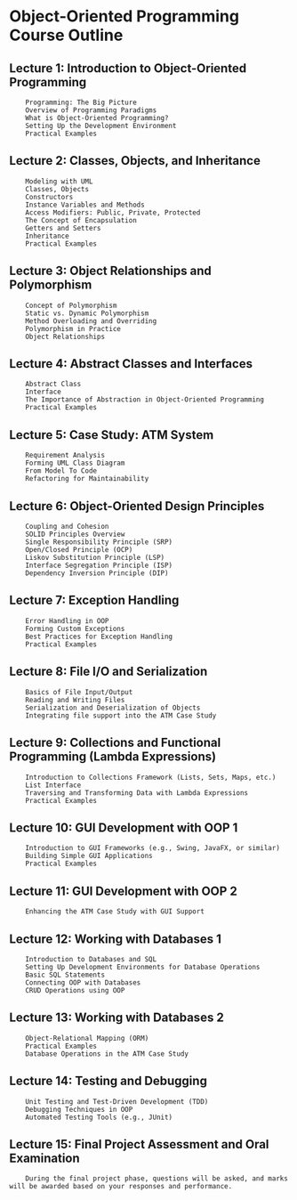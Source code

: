 # Object-Oriented Programming Course Outline
## Lecture 1: Introduction to Object-Oriented Programming
        Programming: The Big Picture
        Overview of Programming Paradigms
        What is Object-Oriented Programming?
        Setting Up the Development Environment
        Practical Examples
## Lecture 2: Classes, Objects, and Inheritance
        Modeling with UML
        Classes, Objects
        Constructors
        Instance Variables and Methods
        Access Modifiers: Public, Private, Protected
        The Concept of Encapsulation
        Getters and Setters
        Inheritance
        Practical Examples
## Lecture 3: Object Relationships and Polymorphism
        Concept of Polymorphism
        Static vs. Dynamic Polymorphism
        Method Overloading and Overriding
        Polymorphism in Practice
        Object Relationships
## Lecture 4: Abstract Classes and Interfaces
        Abstract Class
        Interface
        The Importance of Abstraction in Object-Oriented Programming
        Practical Examples
## Lecture 5: Case Study: ATM System
        Requirement Analysis
        Forming UML Class Diagram
        From Model To Code
        Refactoring for Maintainability
## Lecture 6: Object-Oriented Design Principles
        Coupling and Cohesion
        SOLID Principles Overview
        Single Responsibility Principle (SRP)
        Open/Closed Principle (OCP)
        Liskov Substitution Principle (LSP)
        Interface Segregation Principle (ISP)
        Dependency Inversion Principle (DIP)
## Lecture 7: Exception Handling
        Error Handling in OOP
        Forming Custom Exceptions
        Best Practices for Exception Handling
        Practical Examples
## Lecture 8: File I/O and Serialization
        Basics of File Input/Output
        Reading and Writing Files
        Serialization and Deserialization of Objects
        Integrating file support into the ATM Case Study
## Lecture 9: Collections and Functional Programming (Lambda Expressions)
        Introduction to Collections Framework (Lists, Sets, Maps, etc.)
        List Interface
        Traversing and Transforming Data with Lambda Expressions
        Practical Examples
## Lecture 10: GUI Development with OOP 1
        Introduction to GUI Frameworks (e.g., Swing, JavaFX, or similar)
        Building Simple GUI Applications
        Practical Examples
## Lecture 11: GUI Development with OOP 2
        Enhancing the ATM Case Study with GUI Support
## Lecture 12: Working with Databases 1
        Introduction to Databases and SQL
        Setting Up Development Environments for Database Operations
        Basic SQL Statements
        Connecting OOP with Databases
        CRUD Operations using OOP
## Lecture 13: Working with Databases 2
        Object-Relational Mapping (ORM)
        Practical Examples
        Database Operations in the ATM Case Study
## Lecture 14: Testing and Debugging
        Unit Testing and Test-Driven Development (TDD)
        Debugging Techniques in OOP
        Automated Testing Tools (e.g., JUnit)
## Lecture 15: Final Project Assessment and Oral Examination
        During the final project phase, questions will be asked, and marks will be awarded based on your responses and performance.
